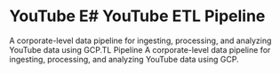 # YouTube E# YouTube ETL Pipeline
A corporate-level data pipeline for ingesting, processing, and analyzing YouTube data using GCP.TL Pipeline
A corporate-level data pipeline for ingesting, processing, and analyzing YouTube data using GCP.